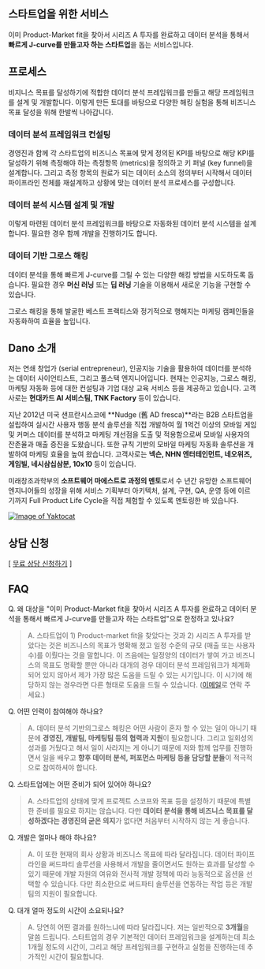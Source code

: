 
## 스타트업을 위한 서비스
이미 Product-Market fit을 찾아서 시리즈 A 투자를 완료하고 데이터 분석을 통해서 **빠르게 J-curve를 만들고자 하는 스타트업**을 돕는 서비스입니다.

## 프로세스
비지니스 목표를 달성하기에 적합한 데이터 분석 프레임워크를 만들고 해당 프레임워크를 설계 및 개발합니다. 이렇게 만든 토대를 바탕으로 다양한 해킹 실험을 통해 비즈니스 목표 달성을 위해 한발씩 나아갑니다.

### 데이터 분석 프레임워크 컨설팅
경영진과 함께 각 스타트업의 비즈니스 목표에 맞게 정의된 KPI를 바탕으로 해당 KPI를 달성하기 위해 측정해야 하는 측정항목 (metrics)을 정의하고 키 퍼널 (key funnel)을 설계합니다. 그리고 측정 항목의 원료가 되는 데이터 소스의 정의부터 시작해서 데이터 파이프라인 전체를 재설계하고 상황에 맞는 데이터 분석 프로세스를 구성합니다.

### 데이터 분석 시스템 설계 및 개발
이렇게 마련된 데이터 분석 프레임워크를 바탕으로 자동화된 데이터 분석 시스템을 설계합니다. 필요한 경우 함께 개발을 진행하기도 합니다.

### 데이터 기반 그로스 해킹
데이터 분석을 통해 빠르게 J-curve를 그릴 수 있는 다양한 해킹 방법을 시도하도록 돕습니다. 필요한 경우 **머신 러닝** 또는 **딥 러닝** 기술을 이용해서 새로운 기능을 구현할 수 있습니다.

그로스 해킹을 통해 발굴한 베스트 프랙티스와 정기적으로 행해지는 마케팅 캠페인들을 자동화하여 효율을 높입니다.

## Dano 소개
저는 연쇄 창업가 (serial entrepreneur), 인공지능 기술을 활용하여 데이터를 분석하는 데이터 사이언티스트, 그리고 풀스택 엔지니어입니다. 현재는 인공지능, 그로스 해킹, 마케팅 자동화 등에 대한 컨설팅과 기업 대상 교육 서비스 등을 제공하고 있습니다. 고객사로는 **현대카드 AI 서비스팀, TNK Factory** 등이 있습니다.

지난 2012년 미국 샌프란시스코에 **Nudge (舊 AD fresca)**라는 B2B 스타트업을 설립하여 실시간 사용자 행동 분석 솔루션을 직접 개발하여 월 1억건 이상의 모바일 게임 및 커머스 데이터를 분석하고 마케팅 개선점을 도출 및 적용함으로써 모바일 사용자의 잔존율과 매출 증진을 도왔습니다. 또한 규칙 기반의 모바일 마케팅 자동화 솔루션을 개발하여 마케팅 효율을 높여 왔습니다. 고객사로는 **넥슨, NHN 엔터테인먼트, 네오위즈, 게임빌, 네시삼십삼분, 10x10** 등이 있습니다.

미래창조과학부의 **소프트웨어 마에스트로 과정의 멘토**로서 수 년간 유망한 소프트웨어 엔지니어들의 성장을 위해 서비스 기획부터 아키텍처, 설계, 구현, QA, 운영 등에 이르기까지 Full Product Life Cycle을 직접 체험할 수 있도록 멘토링한 바 있습니다.

[![Image of Yaktocat](https://d2a08gotq8viav.cloudfront.net/web-pages/icons/linkedin-button.png)](https://www.linkedin.com/in/danolee/)
 
## 상담 신청
[ [무료 상담 신청하기](https://goo.gl/UKtBp3) ]

## FAQ
Q. 왜 대상을 "이미 Product-Market fit을 찾아서 시리즈 A 투자를 완료하고 데이터 분석을 통해서 빠르게 J-curve를 만들고자 하는 스타트업"으로 한정하고 있나요?
> A. 스타트업이 1) Product-market fit을 찾았다는 것과 2) 시리즈 A 투자를 받았다는 것은 비즈니스의 목표가 명확해 졌고 일정 수준의 규모 (매출 또는 사용자수)를 이뤘다는 것을 말합니다. 이 즈음에는 일정양의 데이터가 쌓여 가고 비즈니스의 목표도 명확할 뿐만 아니라 대개의 경우 데이터 분석 프레임워크가 체계화되어 있지 않아서 제가 가장 많은 도움을 드릴 수 있는 시기입니다. 이 시기에 해당하지 않는 경우라면 다른 형태로 도움을 드릴 수 있습니다. ([이메일](mailto:dano@dano.ai)로 연락 주세요.)

Q. 어떤 인력이 참여해야 하나요?
> A. 데이터 분석 기반의그로스 해킹은 어떤 사람이 혼자 할 수 있는 일이 아니기 때문에 **경영진, 개발팀, 마케팅팀 등의 협력과 지원**이 필요합니다. 그리고 일회성의 성과를 거뒀다고 해서 일이 사라지는 게 아니기 때문에 저와 함께 업무를 진행하면서 일을 배우고 **향후 데이터 분석, 퍼포먼스 마케팅 등을 담당할 분들**이 적극적으로 참여하셔야 합니다.
 
Q. 스타트업에는 어떤 준비가 되어 있어야 하나요?
> A. 스타트업의 상태에 맞게 프로젝트 스코프와 목표 등을 설정하기 때문에 특별한 준비를 필요로 하지는 않습니다. 다만 **데이터 분석을 통해 비즈니스 목표를 달성하겠다는 경영진의 굳은 의지**가 없다면 처음부터 시작하지 않는 게 좋습니다.

Q. 개발은 얼마나 해야 하나요?
> A. 이 또한 현재의 회사 상황과 비즈니스 목표에 따라 달라집니다. 데이터 파이프라인을 써드파티 솔루션을 사용해서 개발을 줄이면서도 원하는 효과를 달성할 수 있기 때문에 개발 자원의 여유와 전사적 개발 정책에 따라 능동적으로 옵션을 선택할 수 있습니다. 다만 최소한으로 써드파티 솔루션을 연동하는 작업 등은 개발팀의 지원이 필요합니다.

Q. 대개 얼마 정도의 시간이 소요되나요?
> A. 당연히 어떤 결과를 원하느냐에 따라 달라집니다. 저는 일반적으로 **3개월**을 말씀 드립니다. 스타트업의 경우 기본적인 데이터 프레임워크을 설계하는데 최소 1개월 정도의 시간이, 그리고 해당 프레임워크를 구현하고 실험을 진행하는데 추가적인 시간이 필요합니다.
